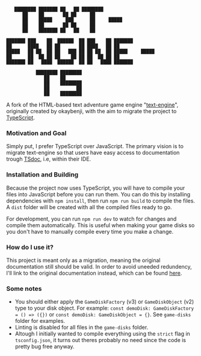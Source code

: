 ```
   ████████ ███████ ██   ██ ████████               
      ██    ██       ██ ██     ██                  
      ██    █████     ███      ██     █████            
      ██    ██       ██ ██     ██                  
      ██    ███████ ██   ██    ██                  
                                                
███████ ███    ██  ██████  ██ ███    ██ ███████ 
██      ████   ██ ██       ██ ████   ██ ██      
█████   ██ ██  ██ ██   ███ ██ ██ ██  ██ █████     █████   
██      ██  ██ ██ ██    ██ ██ ██  ██ ██ ██      
███████ ██   ████  ██████  ██ ██   ████ ███████

           ████████ ████████
              ██    ██
              ██    ████████
              ██          ██
              ██    ████████
```

A fork of the HTML-based text adventure game engine "[text-engine](https://github.com/okaybenji/text-engine)", originally created by okaybenji, with the aim to migrate the project to [TypeScript](https://www.typescriptlang.org/).

### Motivation and Goal
Simply put, I prefer TypeScript over JavaScript. The primary vision is to migrate text-engine so that users have easy access to documentation trough [TSdoc](https://tsdoc.org/), i.e, within their IDE. 

### Installation and Building
Because the project now uses TypeScript, you will have to compile your files into JavaScript before you can run them. You can do this by installing dependencies with `npm install`, then run `npm run build` to compile the files. A `dist` folder will be created with all the compiled files ready to go.

For development, you can run `npm run dev` to watch for changes and compile them automatically. This is useful when making your game disks so you don't have to manually compile every time you make a change.

### How do I use it?
This project is meant only as a migration, meaning the original documentation still should be valid. In order to avoid uneeded redundency, I'll link to the original documentation instead, which can be found [here](https://github.com/okaybenji/text-engine#disks). 

### Some notes
* You should either apply the `GameDiskFactory` (v3) or `GameDiskObject` (v2) type to your disk object. For example: `const demoDisk: GameDiskFactory = () => ({})` or `const demoDisk: GameDiskObject = {}`. See `game-disks` folder for examples.
* Linting is disabled for all files in the `game-disks` folder.
* Altough I initially wanted to compile everything using the `strict` flag in `tsconfig.json`, it turns out theres probably no need since the code is pretty bug free anyway.